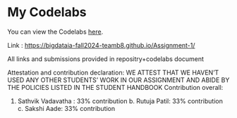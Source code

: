 # My Codelabs


You can view the Codelabs [here]([https://username.github.io/my-codelabs/](https://bigdataia-fall2024-teamb8.github.io/Assignment-1/#6)).

Link : https://bigdataia-fall2024-teamb8.github.io/Assignment-1/

All links and submissions provided in repositry+codelabs document


Attestation and contribution declaration:
WE ATTEST THAT WE HAVEN’T USED ANY OTHER STUDENTS’ WORK IN OUR
ASSIGNMENT AND ABIDE BY THE POLICIES LISTED IN THE STUDENT HANDBOOK
Contribution overall:
1. Sathvik Vadavatha : 33% contribution
b. Rutuja Patil: 33% contribution
c. Sakshi Aade: 33% contribution
